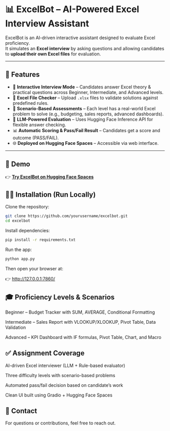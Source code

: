 # 📊 ExcelBot – AI-Powered Excel Interview Assistant  

ExcelBot is an AI-driven interactive assistant designed to evaluate Excel proficiency.  
It simulates an **Excel interview** by asking questions and allowing candidates to **upload their own Excel files** for evaluation.  

---

## 🚀 Features  

- 💬 **Interactive Interview Mode** – Candidates answer Excel theory & practical questions across Beginner, Intermediate, and Advanced levels.  
- 📂 **Excel File Checker** – Upload `.xlsx` files to validate solutions against predefined rules.  
- 🎯 **Scenario-Based Assessments** – Each level has a real-world Excel problem to solve (e.g., budgeting, sales reports, advanced dashboards).  
- 🤖 **LLM-Powered Evaluation** – Uses Hugging Face Inference API for flexible answer checking.  
- 📊 **Automatic Scoring & Pass/Fail Result** – Candidates get a score and outcome (PASS/FAIL).  
- 🌐 **Deployed on Hugging Face Spaces** – Accessible via web interface.  

---

## 📸 Demo  

👉 [**Try ExcelBot on Hugging Face Spaces**](https://huggingface.co/spaces/Eaglesight/bot)  

## 🧑‍💻 Installation (Run Locally)  

Clone the repository:  

```bash
git clone https://github.com/yourusername/excelbot.git
cd excelbot
```
Install dependencies:

```bash
pip install -r requirements.txt
```
Run the app:

```bash
python app.py
```
Then open your browser at:

👉 http://127.0.0.1:7860/

## 🎓 Proficiency Levels & Scenarios
Beginner – Budget Tracker with SUM, AVERAGE, Conditional Formatting

Intermediate – Sales Report with VLOOKUP/XLOOKUP, Pivot Table, Data Validation

Advanced – KPI Dashboard with IF formulas, Pivot Table, Chart, and Macro

## ✅ Assignment Coverage
AI-driven Excel interviewer (LLM + Rule-based evaluator)

Three difficulty levels with scenario-based problems

Automated pass/fail decision based on candidate’s work

Clean UI built using Gradio + Hugging Face Spaces

## 📧 Contact
For questions or contributions, feel free to reach out.
